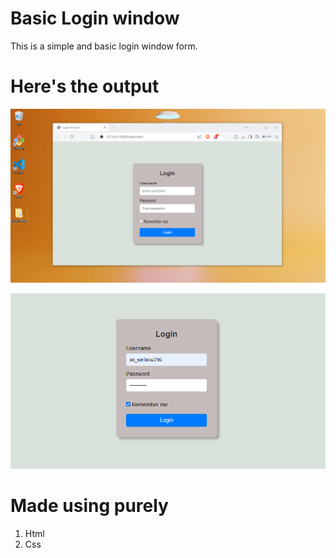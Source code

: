 # Basic Login window
This is a simple and basic login window form.

# Here's the output 
![First Image](./Assets/img01.png)

![Second Image](./Assets/img02.png)

# Made using purely
1. Html 
2. Css

